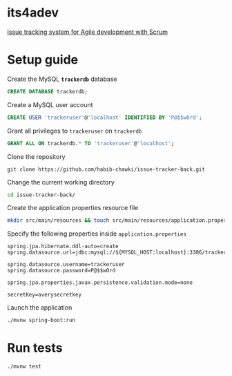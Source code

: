 # its4adev

[Issue tracking system for Agile development with Scrum](https://github.com/habib-chawki/issue-tracker-front#its4adev)

# Setup guide

Create the MySQL **`trackerdb`** database

```sql
CREATE DATABASE trackerdb;
```

Create a MySQL user account

```sql
CREATE USER 'trackeruser'@'localhost' IDENTIFIED BY 'P@$$w0rd';
```

Grant all privileges to `trackeruser` on `trackerdb`

```sql
GRANT ALL ON trackerdb.* TO 'trackeruser'@'localhost';
```

Clone the repository

```git
git clone https://github.com/habib-chawki/issue-tracker-back.git
```

Change the current working directory

```bash
cd issue-tracker-back/
```

Create the application properties resource file

```bash
mkdir src/main/resources && touch src/main/resources/application.properties
```

Specify the following properties inside `application.properties`

```properties
spring.jpa.hibernate.ddl-auto=create
spring.datasource.url=jdbc:mysql://${MYSQL_HOST:localhost}:3306/trackerdb

spring.datasource.username=trackeruser
spring.datasource.password=P@$$w0rd

spring.jpa.properties.javax.persistence.validation.mode=none

secretKey=averysecretkey
```

Launch the application

```bash
./mvnw spring-boot:run
```

# Run tests

```bash
./mvnw test
```
